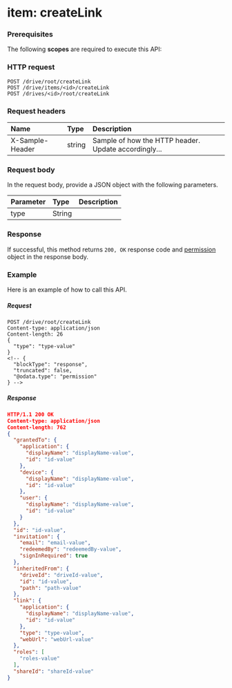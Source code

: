 # item: createLink


### Prerequisites
The following **scopes** are required to execute this API: 
### HTTP request
<!-- { "blockType": "ignored" } -->
```http
POST /drive/root/createLink
POST /drive/items/<id>/createLink
POST /drives/<id>/root/createLink

```
### Request headers
| Name       | Type | Description|
|:---------------|:--------|:----------|
| X-Sample-Header  | string  | Sample of how the HTTP header. Update accordingly...|

### Request body
In the request body, provide a JSON object with the following parameters.

| Parameter	   | Type	|Description|
|:---------------|:--------|:----------|
|type|String||

### Response
If successful, this method returns `200, OK` response code and [permission](../resources/permission.md) object in the response body.

### Example
Here is an example of how to call this API.
##### Request
<!-- {
  "blockType": "request",
  "name": "item_createlink"
}-->
```http
POST /drive/root/createLink
Content-type: application/json
Content-length: 26
{
  "type": "type-value"
}
<!-- {
  "blockType": "response",
  "truncated": false,
  "@odata.type": "permission"
} -->
```
##### Response
```json
HTTP/1.1 200 OK
Content-type: application/json
Content-length: 762
{
  "grantedTo": {
    "application": {
      "displayName": "displayName-value",
      "id": "id-value"
    },
    "device": {
      "displayName": "displayName-value",
      "id": "id-value"
    },
    "user": {
      "displayName": "displayName-value",
      "id": "id-value"
    }
  },
  "id": "id-value",
  "invitation": {
    "email": "email-value",
    "redeemedBy": "redeemedBy-value",
    "signInRequired": true
  },
  "inheritedFrom": {
    "driveId": "driveId-value",
    "id": "id-value",
    "path": "path-value"
  },
  "link": {
    "application": {
      "displayName": "displayName-value",
      "id": "id-value"
    },
    "type": "type-value",
    "webUrl": "webUrl-value"
  },
  "roles": [
    "roles-value"
  ],
  "shareId": "shareId-value"
}
```

<!-- uuid: 4eaa2be9-a528-427a-bd27-7daad4f5ace7
2015-10-16 01:35:18 UTC -->
<!-- {
  "type": "#page.annotation",
  "description": "item: createLink",
  "keywords": "",
  "section": "documentation",
  "tocPath": ""
}-->